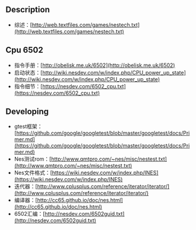 ## Description
- 综述：[http://web.textfiles.com/games/nestech.txt](http://web.textfiles.com/games/nestech.txt)

## Cpu 6502
- 指令手册：[http://obelisk.me.uk/6502](http://obelisk.me.uk/6502)
- 启动状态：[http://wiki.nesdev.com/w/index.php/CPU_power_up_state](http://wiki.nesdev.com/w/index.php/CPU_power_up_state)
- 指令细节：[https://nesdev.com/6502_cpu.txt](https://nesdev.com/6502_cpu.txt)

## Developing
- gtest框架：[https://github.com/google/googletest/blob/master/googletest/docs/Primer.md](https://github.com/google/googletest/blob/master/googletest/docs/Primer.md)
- Nes测试rom：[http://www.qmtpro.com/~nes/misc/nestest.txt](http://www.qmtpro.com/~nes/misc/nestest.txt)
- Nes文件格式：[https://wiki.nesdev.com/w/index.php/INES](https://wiki.nesdev.com/w/index.php/INES)
- 迭代器：[http://www.cplusplus.com/reference/iterator/iterator/](http://www.cplusplus.com/reference/iterator/iterator/)
- 编译器：[http://cc65.github.io/doc/nes.html](http://cc65.github.io/doc/nes.html)
- 6502汇编：[http://nesdev.com/6502guid.txt](http://nesdev.com/6502guid.txt)

